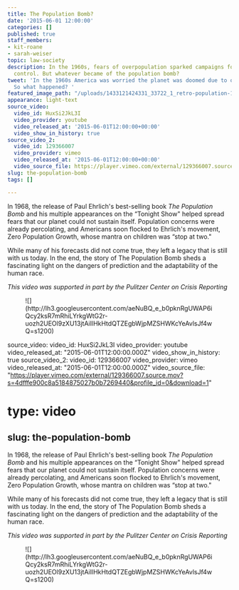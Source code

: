 ```yaml
---
title: The Population Bomb?
date: '2015-06-01 12:00:00'
categories: []
published: true
staff_members:
- kit-roane
- sarah-weiser
topic: law-society
description: In the 1960s, fears of overpopulation sparked campaigns for population
  control. But whatever became of the population bomb?
tweet: 'In the 1960s America was worried the planet was doomed due to overpopulation.
  So what happened? '
featured_image_path: "/uploads/1433121424331_33722_1_retro-population-1600x900.jpg"
appearance: light-text
source_video:
  video_id: HuxSi2JkL3I
  video_provider: youtube
  video_released_at: '2015-06-01T12:00:00+00:00'
  video_show_in_history: true
source_video_2:
  video_id: 129366007
  video_provider: vimeo
  video_released_at: '2015-06-01T12:00:00+00:00'
  video_source_file: https://player.vimeo.com/external/129366007.source.mov?s=4dfffe900c8a5184875027b0b7269440&profile_id=0&download=1
slug: the-population-bomb
tags: []

---
```

In 1968, the release of Paul Ehrlich's best-selling book _The Population Bomb_ and his multiple appearances on the “Tonight Show" helped spread fears that our planet could not sustain itself. Population concerns were already percolating, and Americans soon flocked to Ehrlich's movement, Zero Population Growth, whose mantra on children was “stop at two."

While many of his forecasts did not come true, they left a legacy that is still with us today. In the end, the story of The Population Bomb sheds a fascinating light on the dangers of prediction and the adaptability of the human race.

_This video was supported in part by the Pulitzer Center on Crisis Reporting_

<figure data-type="image" class="wy-figure-large">![](http://lh3.googleusercontent.com/aeNuBQ_e_b0pknRgUWAP6iQcy2ksR7mRhiLYrkgWtG2r-uozh2UEOl9zXU13jtAiIlHkHtdQTZEgbWjpMZSHWKcYeAvlsJf4wQ=s1200)</figure>

source_video:
  video_id: HuxSi2JkL3I
  video_provider: youtube
  video_released_at: "2015-06-01T12:00:00.000Z"
  video_show_in_history: true
source_video_2:
  video_id: 129366007
  video_provider: vimeo
  video_released_at: "2015-06-01T12:00:00.000Z"
  video_source_file: "https://player.vimeo.com/external/129366007.source.mov?s=4dfffe900c8a5184875027b0b7269440&profile_id=0&download=1"
# type: video
slug: the-population-bomb
---

In 1968, the release of Paul Ehrlich's best-selling book _The Population Bomb_ and his multiple appearances on the “Tonight Show" helped spread fears that our planet could not sustain itself. Population concerns were already percolating, and Americans soon flocked to Ehrlich's movement, Zero Population Growth, whose mantra on children was “stop at two."

While many of his forecasts did not come true, they left a legacy that is still with us today. In the end, the story of The Population Bomb sheds a fascinating light on the dangers of prediction and the adaptability of the human race.

_This video was supported in part by the Pulitzer Center on Crisis Reporting_

<figure data-type="image" class="wy-figure-large">![](http://lh3.googleusercontent.com/aeNuBQ_e_b0pknRgUWAP6iQcy2ksR7mRhiLYrkgWtG2r-uozh2UEOl9zXU13jtAiIlHkHtdQTZEgbWjpMZSHWKcYeAvlsJf4wQ=s1200)</figure>

